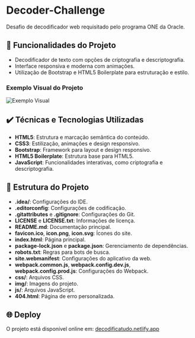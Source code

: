 # Decoder-Challenge

Desafio de decodificador web requisitado pelo programa ONE da Oracle.

## 🔨 Funcionalidades do Projeto

- Decodificador de texto com opções de criptografia e descriptografia.
- Interface responsiva e moderna com animações.
- Utilização de Bootstrap e HTML5 Boilerplate para estruturação e estilo.

### Exemplo Visual do Projeto

![Exemplo Visual](https://github.com/user-attachments/assets/7aa0dce6-f53e-4e28-8beb-e6b2134835dd)

## ✔️ Técnicas e Tecnologias Utilizadas

- **HTML5**: Estrutura e marcação semântica do conteúdo.
- **CSS3**: Estilização, animações e design responsivo.
- **Bootstrap**: Framework para layout e design responsivo.
- **HTML5 Boilerplate**: Estrutura base para HTML5.
- **JavaScript**: Funcionalidades interativas, como criptografia e descriptografia.

## 📁 Estrutura do Projeto

- **.idea/**: Configurações do IDE.
- **.editorconfig**: Configurações de codificação.
- **.gitattributes** e **.gitignore**: Configurações do Git.
- **LICENSE** e **LICENSE.txt**: Informações de licença.
- **README.md**: Documentação principal.
- **favicon.ico**, **icon.png**, **icon.svg**: Ícones do site.
- **index.html**: Página principal.
- **package-lock.json** e **package.json**: Gerenciamento de dependências.
- **robots.txt**: Regras para bots de busca.
- **site.webmanifest**: Configurações do aplicativo da web.
- **webpack.common.js**, **webpack.config.dev.js**, **webpack.config.prod.js**: Configurações do Webpack.
- **css/**: Arquivos CSS.
- **img/**: Imagens do projeto.
- **js/**: Arquivos JavaScript.
- **404.html**: Página de erro personalizada.

## 🌐 Deploy

O projeto está disponível online em: [decodificatudo.netlify.app](https://decodificatudo.netlify.app/)
